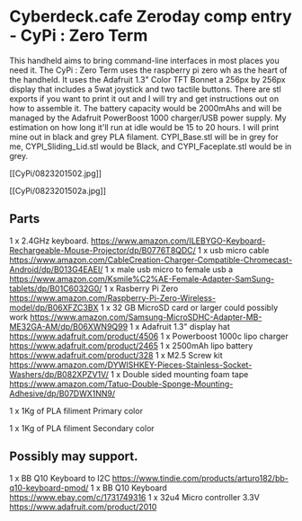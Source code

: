 # Cyberdeck.cafe Zeroday comp entry - CyPi : Zero Term

This handheld aims to bring command-line interfaces in most places you need it. The CyPi : Zero Term uses the raspberry pi zero wh as the heart of the handheld. It uses the Adafruit 1.3" Color TFT Bonnet a 256px by 256px display that includes a 5wat joystick and two tactile buttons. There are stl exports if you want to print it out and I will try and get instructions out on how to assemble it. The battery capacity would be 2000mAhs and will be managed by the Adafruit PowerBoost 1000 charger/USB power supply. My estimation on how long it'll run at idle would be 15 to 20 hours. I will print mine out in black and grey PLA filament. CYPI_Base.stl will be in grey for me,  CYPI_Sliding_Lid.stl would be Black, and CYPI_Faceplate.stl would be in grey.

[[CyPi/0823201502.jpg]]

[[CyPi/0823201502a.jpg]]

## Parts
1 x 2.4GHz keyboard.
https://www.amazon.com/ILEBYGO-Keyboard-Rechargeable-Mouse-Projector/dp/B0776T8QDC/
1 x usb micro cable
https://www.amazon.com/CableCreation-Charger-Compatible-Chromecast-Android/dp/B013G4EAEI/
1 x male usb micro to female usb a
https://www.amazon.com/Ksmile%C2%AE-Female-Adapter-SamSung-tablets/dp/B01C6032G0/
1 x Rasberry Pi Zero 
https://www.amazon.com/Raspberry-Pi-Zero-Wireless-model/dp/B06XFZC3BX
1 x 32 GB MicroSD card or larger could possibly work
https://www.amazon.com/Samsung-MicroSDHC-Adapter-MB-ME32GA-AM/dp/B06XWN9Q99
1 x Adafruit 1.3" display hat
https://www.adafruit.com/product/4506
1 x Powerboost 1000c lipo charger
https://www.adafruit.com/product/2465
1 x 2500mAh lipo battery
https://www.adafruit.com/product/328
1 x M2.5 Screw kit
https://www.amazon.com/DYWISHKEY-Pieces-Stainless-Socket-Washers/dp/B082XPZV1V/
1 x Double sided mounting foam tape
https://www.amazon.com/Tatuo-Double-Sponge-Mounting-Adhesive/dp/B07DWX1NN9/

1 x 1Kg of PLA filiment Primary color

1 x 1Kg of PLA filiment Secondary color


## Possibly may support.
1 x BB Q10 Keyboard to I2C
https://www.tindie.com/products/arturo182/bb-q10-keyboard-pmod/
1 x BB Q10 Keyboard
https://www.ebay.com/c/1731749316
1 x 32u4 Micro controller 3.3V
https://www.adafruit.com/product/2010
